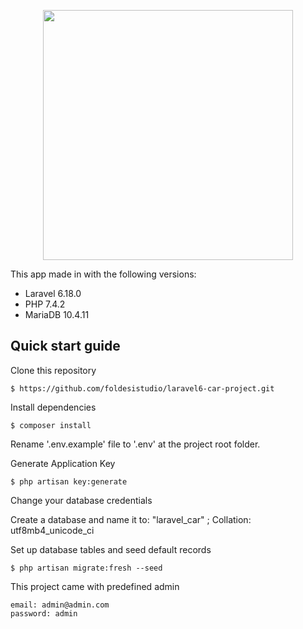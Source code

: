 
<p align="center"><img src="https://res.cloudinary.com/dtfbvvkyp/image/upload/v1566331377/laravel-logolockup-cmyk-red.svg](https://rawcdn.githack.com/laravel/art/master/logo-lockup/5%20SVG/2%20CMYK/1%20Full%20Color/laravel-logolockup-cmyk-red.svg" width="400" loading="lazy"></p>  
  
This app made in with the following versions:  
  
- Laravel 6.18.0
- PHP 7.4.2
- MariaDB 10.4.11
  
## Quick start guide  
  
Clone this repository  
  
 
``` 
$ https://github.com/foldesistudio/laravel6-car-project.git
```  
  
Install dependencies  
```  
$ composer install
```  
  
Rename '.env.example' file to '.env' at the project root folder.  
  
Generate Application Key  
```  
$ php artisan key:generate  
```  
  
Change your database credentials  
  
Create a database and name it to: "laravel_car" ; Collation: utf8mb4_unicode_ci  
  
Set up database tables and seed default records  
```  
$ php artisan migrate:fresh --seed  
```  

This project came with predefined admin
```  
email: admin@admin.com
password: admin  
```
